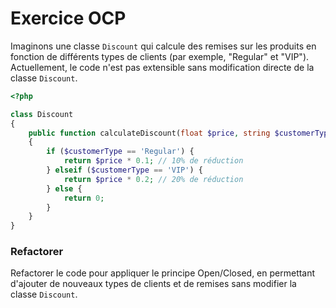 # Exercice OCP

Imaginons une classe `Discount` qui calcule des remises sur les produits en fonction de différents types de clients (par exemple, "Regular" et "VIP"). Actuellement, le code n'est pas extensible sans modification directe de la classe `Discount`.

```php
<?php

class Discount
{
    public function calculateDiscount(float $price, string $customerType): float
    {
        if ($customerType == 'Regular') {
            return $price * 0.1; // 10% de réduction
        } elseif ($customerType == 'VIP') {
            return $price * 0.2; // 20% de réduction
        } else {
            return 0;
        }
    }
}
```

### Refactorer

Refactorer le code pour appliquer le principe Open/Closed, en permettant d'ajouter de nouveaux types de clients et de remises sans modifier la classe `Discount`.
